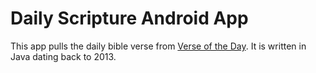# Daily Scripture Android App
This app pulls the daily bible verse from [Verse of the Day](verseoftheday.com). It is written in Java dating back to 2013.
